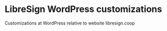 # LibreSign WordPress customizations

Customizations at WordPress relative to website libresign.coop
